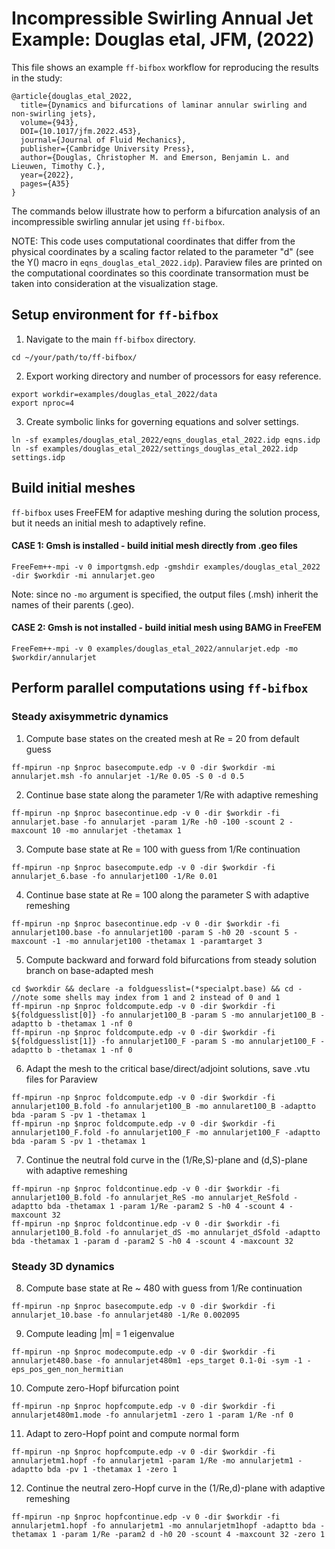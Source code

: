 # Incompressible Swirling Annual Jet Example: Douglas etal, JFM, (2022)
This file shows an example `ff-bifbox` workflow for reproducing the results in the study:
```
@article{douglas_etal_2022,
  title={Dynamics and bifurcations of laminar annular swirling and non-swirling jets},
  volume={943},
  DOI={10.1017/jfm.2022.453},
  journal={Journal of Fluid Mechanics},
  publisher={Cambridge University Press},
  author={Douglas, Christopher M. and Emerson, Benjamin L. and Lieuwen, Timothy C.},
  year={2022},
  pages={A35}
}
```
The commands below illustrate how to perform a bifurcation analysis of an incompressible swirling annular jet using `ff-bifbox`.

NOTE: This code uses computational coordinates that differ from the physical coordinates by a scaling factor related to the parameter "d" (see the Y() macro in `eqns_douglas_etal_2022.idp`). Paraview files are printed on the computational coordinates so this coordinate transormation must be taken into consideration at the visualization stage.

## Setup environment for `ff-bifbox`
1. Navigate to the main `ff-bifbox` directory.
```
cd ~/your/path/to/ff-bifbox/
```
2. Export working directory and number of processors for easy reference.
```
export workdir=examples/douglas_etal_2022/data
export nproc=4
```
3. Create symbolic links for governing equations and solver settings.
```
ln -sf examples/douglas_etal_2022/eqns_douglas_etal_2022.idp eqns.idp
ln -sf examples/douglas_etal_2022/settings_douglas_etal_2022.idp settings.idp
```

## Build initial meshes
`ff-bifbox` uses FreeFEM for adaptive meshing during the solution process, but it needs an initial mesh to adaptively refine.
#### CASE 1: Gmsh is installed - build initial mesh directly from .geo files
```
FreeFem++-mpi -v 0 importgmsh.edp -gmshdir examples/douglas_etal_2022 -dir $workdir -mi annularjet.geo
```
Note: since no `-mo` argument is specified, the output files (.msh) inherit the names of their parents (.geo).
#### CASE 2: Gmsh is not installed - build initial mesh using BAMG in FreeFEM
```
FreeFem++-mpi -v 0 examples/douglas_etal_2022/annularjet.edp -mo $workdir/annularjet
```

## Perform parallel computations using `ff-bifbox`
### Steady axisymmetric dynamics
1. Compute base states on the created mesh at Re = 20 from default guess
```
ff-mpirun -np $nproc basecompute.edp -v 0 -dir $workdir -mi annularjet.msh -fo annularjet -1/Re 0.05 -S 0 -d 0.5
```

2. Continue base state along the parameter 1/Re with adaptive remeshing
```
ff-mpirun -np $nproc basecontinue.edp -v 0 -dir $workdir -fi annularjet.base -fo annularjet -param 1/Re -h0 -100 -scount 2 -maxcount 10 -mo annularjet -thetamax 1
```

3. Compute base state at Re = 100 with guess from 1/Re continuation
```
ff-mpirun -np $nproc basecompute.edp -v 0 -dir $workdir -fi annularjet_6.base -fo annularjet100 -1/Re 0.01
```

4. Continue base state at Re = 100 along the parameter S with adaptive remeshing
```
ff-mpirun -np $nproc basecontinue.edp -v 0 -dir $workdir -fi annularjet100.base -fo annularjet100 -param S -h0 20 -scount 5 -maxcount -1 -mo annularjet100 -thetamax 1 -paramtarget 3
```

5. Compute backward and forward fold bifurcations from steady solution branch on base-adapted mesh
```
cd $workdir && declare -a foldguesslist=(*specialpt.base) && cd -
//note some shells may index from 1 and 2 instead of 0 and 1
ff-mpirun -np $nproc foldcompute.edp -v 0 -dir $workdir -fi ${foldguesslist[0]} -fo annularjet100_B -param S -mo annularjet100_B -adaptto b -thetamax 1 -nf 0
ff-mpirun -np $nproc foldcompute.edp -v 0 -dir $workdir -fi ${foldguesslist[1]} -fo annularjet100_F -param S -mo annularjet100_F -adaptto b -thetamax 1 -nf 0
```

6. Adapt the mesh to the critical base/direct/adjoint solutions, save .vtu files for Paraview
```
ff-mpirun -np $nproc foldcompute.edp -v 0 -dir $workdir -fi annularjet100_B.fold -fo annularjet100_B -mo annularet100_B -adaptto bda -param S -pv 1 -thetamax 1
ff-mpirun -np $nproc foldcompute.edp -v 0 -dir $workdir -fi annularjet100_F.fold -fo annularjet100_F -mo annularjet100_F -adaptto bda -param S -pv 1 -thetamax 1
```

7. Continue the neutral fold curve in the (1/Re,S)-plane and (d,S)-plane with adaptive remeshing
```
ff-mpirun -np $nproc foldcontinue.edp -v 0 -dir $workdir -fi annularjet100_B.fold -fo annularjet_ReS -mo annularjet_ReSfold -adaptto bda -thetamax 1 -param 1/Re -param2 S -h0 4 -scount 4 -maxcount 32
ff-mpirun -np $nproc foldcontinue.edp -v 0 -dir $workdir -fi annularjet100_B.fold -fo annularjet_dS -mo annularjet_dSfold -adaptto bda -thetamax 1 -param d -param2 S -h0 4 -scount 4 -maxcount 32
```

### Steady 3D dynamics
8. Compute base state at Re ~ 480 with guess from 1/Re continuation
```
ff-mpirun -np $nproc basecompute.edp -v 0 -dir $workdir -fi annularjet_10.base -fo annularjet480 -1/Re 0.002095
```

9. Compute leading |m| = 1 eigenvalue
```
ff-mpirun -np $nproc modecompute.edp -v 0 -dir $workdir -fi annularjet480.base -fo annularjet480m1 -eps_target 0.1-0i -sym -1 -eps_pos_gen_non_hermitian
```

10. Compute zero-Hopf bifurcation point
```
ff-mpirun -np $nproc hopfcompute.edp -v 0 -dir $workdir -fi annularjet480m1.mode -fo annularjetm1 -zero 1 -param 1/Re -nf 0
```

11. Adapt to zero-Hopf point and compute normal form
```
ff-mpirun -np $nproc hopfcompute.edp -v 0 -dir $workdir -fi annularjetm1.hopf -fo annularjetm1 -param 1/Re -mo annularjetm1 -adaptto bda -pv 1 -thetamax 1 -zero 1
```

12. Continue the neutral zero-Hopf curve in the (1/Re,d)-plane with adaptive remeshing
```
ff-mpirun -np $nproc hopfcontinue.edp -v 0 -dir $workdir -fi annularjetm1.hopf -fo annularjetm1 -mo annularjetm1hopf -adaptto bda -thetamax 1 -param 1/Re -param2 d -h0 20 -scount 4 -maxcount 32 -zero 1
```